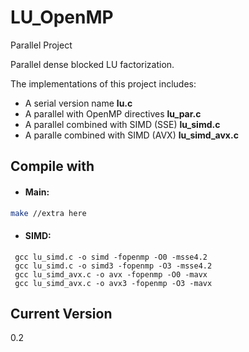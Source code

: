 LU_OpenMP
=========

Parallel Project


Parallel dense blocked LU factorization.

The implementations of this project includes: 
 - A serial version name **lu.c**
 - A parallel with OpenMP directives **lu_par.c**
 - A parallel combined with SIMD (SSE) **lu_simd.c**
 - A paralle combined with SIMD (AVX) **lu_simd_avx.c**


Compile with
--------------
* #### Main: 

```sh
make //extra here
```
* #### SIMD: 


```
 gcc lu_simd.c -o simd -fopenmp -O0 -msse4.2
 gcc lu_simd.c -o simd3 -fopenmp -O3 -msse4.2
 gcc lu_simd_avx.c -o avx -fopenmp -O0 -mavx
 gcc lu_simd_avx.c -o avx3 -fopenmp -O3 -mavx
```


Current Version
----

0.2
